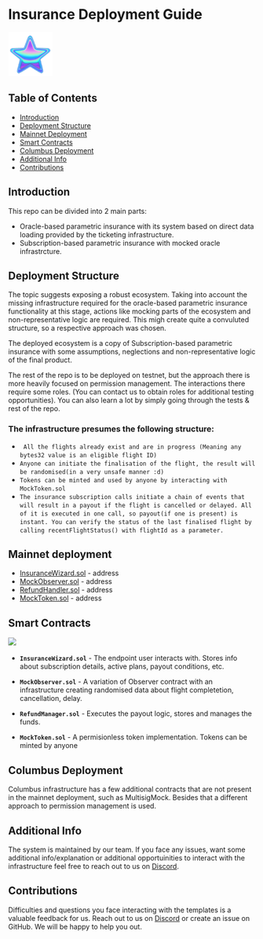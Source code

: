 # Insurance Deployment Guide 

<img src=https://github.com/juuroudojo/images/blob/main/e35716d698ab10a7a730ea8e0db6d405.png height = "90" />


## Table of Contents

- [Introduction](#introduction)
- [Deployment Structure](#deployment-structure)
- [Mainnet Deployment](#mainnet-deployment)
- [Smart Contracts](#smart-contracts)
- [Columbus Deployment](#columbus-deployment)
- [Additional Info](#additional-info)
- [Contributions](#contributions)

## Introduction

This repo can be divided into 2 main parts: 
- Oracle-based parametric insurance with its system based on direct data loading provided by the ticketing infrastructure.
- Subscription-based parametric insurance with mocked oracle infrastrcture.

## Deployment Structure

The topic suggests exposing a robust ecosystem. Taking into account the missing infrastructure required for the oracle-based parametric insurance functionality at this stage, actions like mocking parts of the ecosystem and non-representative logic are required. This migh create quite a convuluted structure, so a respective approach was chosen.

The deployed ecosystem is a copy of Subscription-based parametric insurance with some assumptions, neglections and non-representative logic of the final product. 

The rest of the repo is to be deployed on testnet, but the approach there is more heavily focused on permission management. The interactions there require some roles. (You can contact us to obtain roles for additional testing opportunities). You can also learn a lot by simply going through the tests & rest of the repo.

### The infrastructure presumes the following structure:

- ` All the flights already exist and are in progress (Meaning any bytes32 value is an eligible flight ID)`
- `Anyone can initiate the finalisation of the flight, the result will be randomised(in a very unsafe manner :d)`
- `Tokens can be minted and used by anyone by interacting with MockToken.sol`
- `The insurance subscription calls initiate a chain of events that will result in a payout if the flight is cancelled or delayed. All of it is executed in one call, so payout(if one is present) is instant. You can verify the status of the last finalised flight by calling recentFlightStatus() with flightId as a parameter.`


## Mainnet deployment

- [InsuranceWizard.sol](r) - address
- [MockObserver.sol](d) - address
- [RefundHandler.sol](d) - address
- [MockToken.sol](pu) - address

## Smart Contracts

<image src=https://github.com/juuroudojo/images/blob/main/Diao.png />

- **`InsuranceWizard.sol`** - The endpoint user interacts with. Stores info about subscription details, active plans, payout conditions, etc.

- **`MockObserver.sol`** - A variation of Observer contract with an infrastructure creating randomised data about flight completetion, cancellation, delay.

- **`RefundManager.sol`** - Executes the payout logic, stores and manages the funds.

- **`MockToken.sol`** - A permisionless token implementation. Tokens can be minted by anyone

## Columbus Deployment

Columbus infrastructure has a few additional contracts that are not present in the mainnet deployment, such as MultisigMock. Besides that a different approach to permission management is used. 


## Additional Info

The system is maintained by our team. If you face any issues, want some additional info/explanation or additional opportuinities to interact with the infrastructure feel free to reach out to us on [Discord](https://discord.gg/).

## Contributions

Difficulties and questions you face interacting with the templates is a valuable feedback for us. Reach out to us on [Discord](https://discord.gg/) or create an issue on GitHub. We will be happy to help you out.
